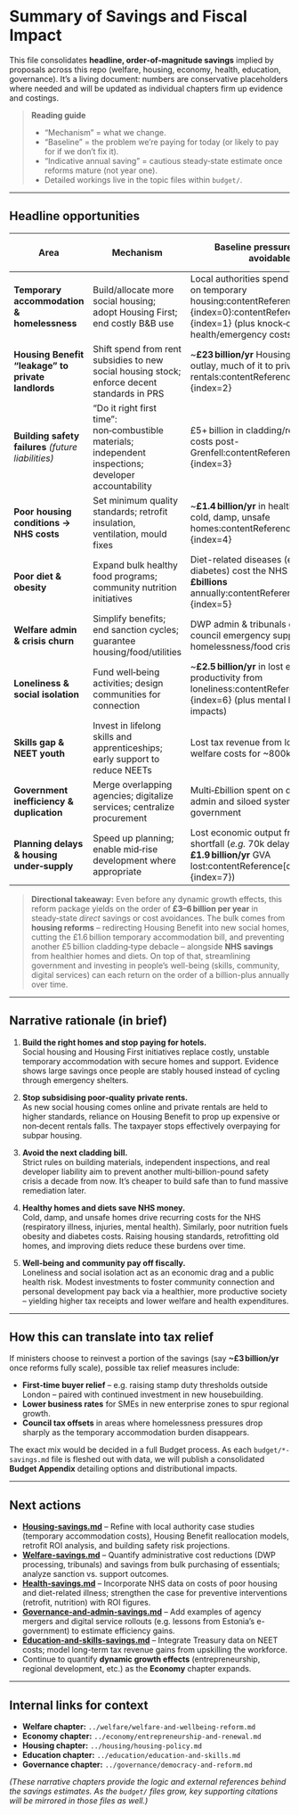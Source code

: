 # Summary of Savings and Fiscal Impact

This file consolidates **headline, order‑of‑magnitude savings** implied by proposals across this repo (welfare, housing, economy, health, education, governance). It’s a living document: numbers are conservative placeholders where needed and will be updated as individual chapters firm up evidence and costings.

> **Reading guide**  
> - “Mechanism” = what we change.  
> - “Baseline” = the problem we’re paying for today (or likely to pay for if we don’t fix it).  
> - “Indicative annual saving” = cautious steady‑state estimate once reforms mature (not year one).  
> - Detailed workings live in the topic files within `budget/`.  

---

## Headline opportunities

| Area                                   | Mechanism                                             | Baseline pressure (today / avoidable)                                              | Indicative annual saving (steady state)    | Linked detail                                  |
|----------------------------------------|-------------------------------------------------------|------------------------------------------------------------------------------------|--------------------------------------------|------------------------------------------------|
| **Temporary accommodation & homelessness** | Build/allocate more social housing; adopt Housing First; end costly B&B use | Local authorities spend **£1.6 billion/yr** on temporary housing:contentReference[oaicite:0]{index=0}:contentReference[oaicite:1]{index=1} (plus knock‑on health/emergency costs) | **£0.6–£1.0 billion/yr**                   | See **[housing-savings.md](./housing-savings.md)** |
| **Housing Benefit “leakage” to private landlords** | Shift spend from rent subsidies to new social housing stock; enforce decent standards in PRS | ~**£23 billion/yr** Housing Benefit outlay, much of it to private rentals:contentReference[oaicite:2]{index=2} | **£1.0–£2.0 billion/yr**                   | See **[housing-savings.md](./housing-savings.md)** |
| **Building safety failures** *(future liabilities)* | “Do it right first time”: non‑combustible materials; independent inspections; developer accountability | £5+ billion in cladding/remediation costs post-Grenfell:contentReference[oaicite:3]{index=3}            | **£0.3–£0.6 billion/yr** *(avoided)*       | See **[housing-savings.md](./housing-savings.md)** |
| **Poor housing conditions → NHS costs** | Set minimum quality standards; retrofit insulation, ventilation, mould fixes | ~**£1.4 billion/yr** in health costs from cold, damp, unsafe homes:contentReference[oaicite:4]{index=4}     | **£0.3–£0.6 billion/yr**                   | See **[health-savings.md](./health-savings.md)** |
| **Poor diet & obesity**               | Expand bulk healthy food programs; community nutrition initiatives          | Diet-related diseases (e.g. obesity, diabetes) cost the NHS **tens of £billions** annually:contentReference[oaicite:5]{index=5} | **£0.2–£0.4 billion/yr**                   | See **[health-savings.md](./health-savings.md)** |
| **Welfare admin & crisis churn**       | Simplify benefits; end sanction cycles; guarantee housing/food/utilities    | DWP admin & tribunals overhead; council emergency support costs for homelessness/food crises | **£0.2–£0.5 billion/yr**                   | See **[welfare-savings.md](./welfare-savings.md)** |
| **Loneliness & social isolation**      | Fund well‑being activities; design communities for connection               | ~**£2.5 billion/yr** in lost economic productivity from loneliness:contentReference[oaicite:6]{index=6} (plus mental health impacts) | **£0.2–£0.4 billion/yr** *(economy‑wide)*  | See **[welfare-savings.md](./welfare-savings.md)** |
| **Skills gap & NEET youth**           | Invest in lifelong skills and apprenticeships; early support to reduce NEETs | Lost tax revenue from low skills; welfare costs for ~800k NEET youths             | **£0.8–£1.5 billion/yr** *(direct + dynamic)* | See **[education-and-skills-savings.md](./education-and-skills-savings.md)** |
| **Government inefficiency & duplication** | Merge overlapping agencies; digitalize services; centralize procurement      | Multi‑£billion spent on duplicative admin and siloed systems across government    | **£0.6–£1.2 billion/yr**                   | See **[governance-and-admin-savings.md](./governance-and-admin-savings.md)** |
| **Planning delays & housing under‑supply** | Speed up planning; enable mid‑rise development where appropriate            | Lost economic output from housing shortfall (*e.g.* 70k delayed homes ≈ **£1.9 billion/yr** GVA lost:contentReference[oaicite:7]{index=7}) | **TBD** *(likely multi‑£billion/yr)*       | See housing/economy chapters                 |

> **Directional takeaway:** Even before any dynamic growth effects, this reform package yields on the order of **£3–6 billion per year** in steady‑state *direct* savings or cost avoidances. The bulk comes from **housing reforms** – redirecting Housing Benefit into new social homes, cutting the £1.6 billion temporary accommodation bill, and preventing another £5 billion cladding‑type debacle – alongside **NHS savings** from healthier homes and diets. On top of that, streamlining government and investing in people’s well-being (skills, community, digital services) can each return on the order of a billion-plus annually over time.

---

## Narrative rationale (in brief)

1. **Build the right homes and stop paying for hotels.**  
   Social housing and Housing First initiatives replace costly, unstable temporary accommodation with secure homes and support. Evidence shows large savings once people are stably housed instead of cycling through emergency shelters.

2. **Stop subsidising poor‑quality private rents.**  
   As new social housing comes online and private rentals are held to higher standards, reliance on Housing Benefit to prop up expensive or non‑decent rentals falls. The taxpayer stops effectively overpaying for subpar housing.

3. **Avoid the next cladding bill.**  
   Strict rules on building materials, independent inspections, and real developer liability aim to prevent another multi‑billion-pound safety crisis a decade from now. It’s cheaper to build safe than to fund massive remediation later.

4. **Healthy homes and diets save NHS money.**  
   Cold, damp, and unsafe homes drive recurring costs for the NHS (respiratory illness, injuries, mental health). Similarly, poor nutrition fuels obesity and diabetes costs. Raising housing standards, retrofitting old homes, and improving diets reduce these burdens over time.

5. **Well‑being and community pay off fiscally.**  
   Loneliness and social isolation act as an economic drag and a public health risk. Modest investments to foster community connection and personal development pay back via a healthier, more productive society – yielding higher tax receipts and lower welfare and health expenditures.

---

## How this can translate into tax relief

If ministers choose to reinvest a portion of the savings (say **~£3 billion/yr** once reforms fully scale), possible tax relief measures include:

- **First‑time buyer relief** – e.g. raising stamp duty thresholds outside London – paired with continued investment in new housebuilding.  
- **Lower business rates** for SMEs in new enterprise zones to spur regional growth.  
- **Council tax offsets** in areas where homelessness pressures drop sharply as the temporary accommodation burden disappears.

The exact mix would be decided in a full Budget process. As each `budget/*-savings.md` file is fleshed out with data, we will publish a consolidated **Budget Appendix** detailing options and distributional impacts.

---

## Next actions

- **[Housing-savings.md](./housing-savings.md)** – Refine with local authority case studies (temporary accommodation costs), Housing Benefit reallocation models, retrofit ROI analysis, and building safety risk projections.  
- **[Welfare-savings.md](./welfare-savings.md)** – Quantify administrative cost reductions (DWP processing, tribunals) and savings from bulk purchasing of essentials; analyze sanction vs. support outcomes.  
- **[Health-savings.md](./health-savings.md)** – Incorporate NHS data on costs of poor housing and diet-related illness; strengthen the case for preventive interventions (retrofit, nutrition) with ROI figures.  
- **[Governance-and-admin-savings.md](./governance-and-admin-savings.md)** – Add examples of agency mergers and digital service rollouts (e.g. lessons from Estonia’s e-government) to estimate efficiency gains.  
- **[Education-and-skills-savings.md](./education-and-skills-savings.md)** – Integrate Treasury data on NEET costs; model long-term tax revenue gains from upskilling the workforce.  
- Continue to quantify **dynamic growth effects** (entrepreneurship, regional development, etc.) as the **Economy** chapter expands.

---

## Internal links for context

- **Welfare chapter:** `../welfare/welfare-and-wellbeing-reform.md`  
- **Economy chapter:** `../economy/entrepreneurship-and-renewal.md`  
- **Housing chapter:** `../housing/housing-policy.md`  
- **Education chapter:** `../education/education-and-skills.md`  
- **Governance chapter:** `../governance/democracy-and-reform.md`  

*(These narrative chapters provide the logic and external references behind the savings estimates. As the `budget/` files grow, key supporting citations will be mirrored in those files as well.)*

